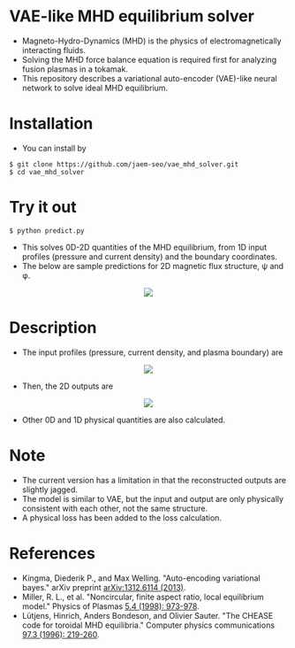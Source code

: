 # VAE-like MHD equilibrium solver
- Magneto-Hydro-Dynamics (MHD) is the physics of electromagnetically interacting fluids.
- Solving the MHD force balance equation is required first for analyzing fusion plasmas in a tokamak.
- This repository describes a variational auto-encoder (VAE)-like neural network to solve ideal MHD equilibrium.

# Installation
- You can install by
```
$ git clone https://github.com/jaem-seo/vae_mhd_solver.git
$ cd vae_mhd_solver
```

# Try it out
```
$ python predict.py
```
- This solves 0D-2D quantities of the MHD equilibrium, from 1D input profiles (pressure and current density) and the boundary coordinates.
- The below are sample predictions for 2D magnetic flux structure, ψ and φ.
<p align="center">
  <img src="https://user-images.githubusercontent.com/46472432/168748038-36ac52c3-b2b4-4a9e-98cb-00af03765977.png">
</p>

# Description
- The input profiles (pressure, current density, and plasma boundary) are
<p align="center">
  <img src="https://user-images.githubusercontent.com/46472432/168934018-e295b894-6277-47e4-a496-0f18d59ee977.png">
</p>

- Then, the 2D outputs are
<p align="center">
  <img src="https://user-images.githubusercontent.com/46472432/168748830-af80e7c4-6879-4180-a14a-54b4aa9bca00.png">
</p>

- Other 0D and 1D physical quantities are also calculated.

# Note
- The current version has a limitation in that the reconstructed outputs are slightly jagged.
- The model is similar to VAE, but the input and output are only physically consistent with each other, not the same structure.
- A physical loss has been added to the loss calculation.

# References
- Kingma, Diederik P., and Max Welling. "Auto-encoding variational bayes." arXiv preprint [arXiv:1312.6114 (2013)](https://arxiv.org/pdf/1312.6114.pdf).
- Miller, R. L., et al. "Noncircular, finite aspect ratio, local equilibrium model." Physics of Plasmas [5.4 (1998): 973-978](https://aip.scitation.org/doi/abs/10.1063/1.872666).
- Lütjens, Hinrich, Anders Bondeson, and Olivier Sauter. "The CHEASE code for toroidal MHD equilibria." Computer physics communications [97.3 (1996): 219-260](https://www.sciencedirect.com/science/article/pii/001046559600046X).
